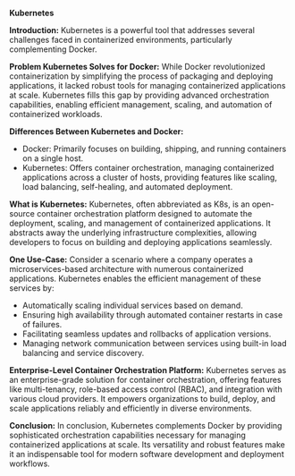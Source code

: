 **Kubernetes**

**Introduction:**
Kubernetes is a powerful tool that addresses several challenges faced in containerized environments, particularly complementing Docker. 

**Problem Kubernetes Solves for Docker:**
While Docker revolutionized containerization by simplifying the process of packaging and deploying applications, it lacked robust tools for managing containerized applications at scale. Kubernetes fills this gap by providing advanced orchestration capabilities, enabling efficient management, scaling, and automation of containerized workloads.

**Differences Between Kubernetes and Docker:**
- Docker: Primarily focuses on building, shipping, and running containers on a single host.
- Kubernetes: Offers container orchestration, managing containerized applications across a cluster of hosts, providing features like scaling, load balancing, self-healing, and automated deployment.

**What is Kubernetes:**
Kubernetes, often abbreviated as K8s, is an open-source container orchestration platform designed to automate the deployment, scaling, and management of containerized applications. It abstracts away the underlying infrastructure complexities, allowing developers to focus on building and deploying applications seamlessly.

**One Use-Case:**
Consider a scenario where a company operates a microservices-based architecture with numerous containerized applications. Kubernetes enables the efficient management of these services by:
- Automatically scaling individual services based on demand.
- Ensuring high availability through automated container restarts in case of failures.
- Facilitating seamless updates and rollbacks of application versions.
- Managing network communication between services using built-in load balancing and service discovery.

**Enterprise-Level Container Orchestration Platform:**
Kubernetes serves as an enterprise-grade solution for container orchestration, offering features like multi-tenancy, role-based access control (RBAC), and integration with various cloud providers. It empowers organizations to build, deploy, and scale applications reliably and efficiently in diverse environments.

**Conclusion:**
In conclusion, Kubernetes complements Docker by providing sophisticated orchestration capabilities necessary for managing containerized applications at scale. Its versatility and robust features make it an indispensable tool for modern software development and deployment workflows.
